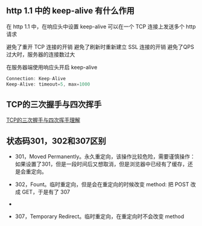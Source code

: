 


## <a name="http 1.1 中的 keep-alive 有什么作用">http 1.1 中的 keep-alive 有什么作用</a>
在 http 1.1 中，在响应头中设置 keep-alive 可以在一个 TCP 连接上发送多个 http 请求

避免了重开 TCP 连接的开销
避免了刷新时重新建立 SSL 连接的开销
避免了QPS过大时，服务器的连接数过大

在服务器端使用响应头开启 keep-alive
```js
Connection: Keep-Alive
Keep-Alive: timeout=5, max=1000
```

## <a name="TCP的三次握手与四次挥手">TCP的三次握手与四次挥手</a>
[TCP的三次握手与四次挥手理解](./TCP的三次握手与四次挥手.md)

## <a name="状态码301，302和307区别">状态码301，302和307区别</a>
* 301，Moved Permanently。永久重定向，该操作比较危险，需要谨慎操作：如果设置了301，但是一段时间后又想取消，但是浏览器中已经有了缓存，还是会重定向。

* 302，Fount。临时重定向，但是会在重定向的时候改变 method: 把 POST 改成 GET，于是有了 307
* 
* 307，Temporary Redirect。临时重定向，在重定向时不会改变 method

